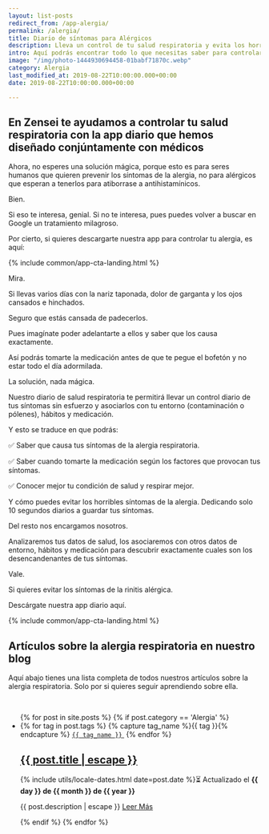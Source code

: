 ```yaml
---
layout: list-posts
redirect_from: /app-alergia/
permalink: /alergia/
title: Diario de síntomas para Alérgicos
description: Lleva un control de tu salud respiratoria y evita los horribles síntomas de la alergia.
intro: Aquí podrás encontrar todo lo que necesitas saber para controlar la alergia respiratoria (rinitis alérgica). Que lo causa, cuales son sus síntomas, remedios y tratamiento para controlarla.
image: "/img/photo-1444930694458-01babf71870c.webp"
category: Alergia
last_modified_at: 2019-08-22T10:00:00.000+00:00
date: 2019-08-22T10:00:00.000+00:00

---
```


## **En Zensei te ayudamos a controlar tu salud respiratoria con la app diario que hemos diseñado conjúntamente con médicos**

Ahora, no esperes una solución mágica, porque esto es para seres humanos que quieren prevenir los síntomas de la alergia, no para alérgicos que esperan a tenerlos para atiborrase a antihistamínicos.

Bien.

Si eso te interesa, genial. Si no te interesa, pues puedes volver a buscar en Google un tratamiento milagroso.

Por cierto, si quieres descargarte nuestra app para controlar tu alergia, es aquí:

{% include common/app-cta-landing.html %}

Mira.

Si llevas varios días con la nariz taponada, dolor de garganta y los ojos cansados e hinchados.

Seguro que estás cansada de padecerlos.

Pues imagínate poder adelantarte a ellos y saber que los causa exactamente.

Así podrás tomarte la medicación antes de que te pegue el bofetón y no estar todo el día adormilada.

La solución, nada mágica.

Nuestro diario de salud respiratoria te permitirá llevar un control diario de tus síntomas sin esfuerzo y asociarlos con tu entorno (contaminación o pólenes),
hábitos y medicación.

Y esto se traduce en que podrás:

✅ Saber que causa tus síntomas de la alergia respiratoria.

✅ Saber cuando tomarte la medicación según los factores que provocan tus síntomas.

✅ Conocer mejor tu condición de salud y respirar mejor.

Y cómo puedes evitar los horribles síntomas de la alergia. Dedicando solo 10 segundos diarios a guardar tus síntomas.

Del resto nos encargamos nosotros.

Analizaremos tus datos de salud, los asociaremos con otros datos de entorno, hábitos y medicación para descubrir exactamente cuales son los desencandenantes de tus síntomas.

Vale.

Si quieres evitar los síntomas de la rinitis alérgica.

Descárgate nuestra app diario aquí.

{% include common/app-cta-landing.html %}

## **Artículos sobre la alergia respiratoria en nuestro blog**

Aquí abajo tienes una lista completa de todos nuestros artículos sobre la alergia respiratoria. Solo por si quieres seguir aprendiendo sobre ella.

<br>
<div class="home">
  <ul class="post-list">
    {% for post in site.posts %}
      {% if post.category == 'Alergia' %}
      <li itemprop="blogPosts" itemscope itemtype="http://schema.org/BlogPosting">
        <span>
          {% for tag in post.tags %}
            {% capture tag_name %}{{ tag }}{% endcapture %}
            <a rel="noopener noreferrer" href="/tag/{{ tag_name }}"><code class="highligher-rouge shake"><nobr>{{ tag_name }}</nobr></code>&nbsp;</a>
          {% endfor %}
        </span>
        <br>
        <h2>
          <a itemprop="url" rel="noopener noreferrer" href="{{ post.url | relative_url }}">
            <span class="post-title" itemprop="name headline">{{ post.title | escape }}</span>
          </a>
        </h2>
        <p>
          <!-- <span class="post-meta">Por {{ post.author }}</span> · -->
          <time class="post-meta" datetime="{{ post.date | date_to_xmlschema }}" itemprop="datePublished">{% include utils/locale-dates.html date=post.date %}⏳ Actualizado el <b>{{ day }} de {{ month }} de {{ year }}</b></time>
        </p>
        <p itemprop="description">
          {{ post.description | escape }}
          <a rel="noopener noreferrer" href="{{ post.url | relative_url }}">
            Leer Más
          </a>
        </p>
        <img class="post-cover" src="{{post.img}}" alt="">
      </li>
      {% endif %}
    {% endfor %}
  </ul>
</div>
